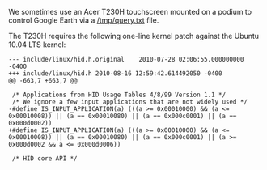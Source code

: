 We sometimes use an Acer T230H touchscreen mounted on a podium to control Google Earth via a [/tmp/query.txt](QueryTxt.md) file.

The T230H requires the following one-line kernel patch against the Ubuntu 10.04 LTS kernel:

```
--- include/linux/hid.h.original	2010-07-28 02:06:55.000000000 -0400
+++ include/linux/hid.h	2010-08-16 12:59:42.614492050 -0400
@@ -663,7 +663,7 @@
 
 /* Applications from HID Usage Tables 4/8/99 Version 1.1 */
 /* We ignore a few input applications that are not widely used */
-#define IS_INPUT_APPLICATION(a) (((a >= 0x00010000) && (a <= 0x00010008)) || (a == 0x00010080) || (a == 0x000c0001) || (a == 0x000d0002))
+#define IS_INPUT_APPLICATION(a) (((a >= 0x00010000) && (a <= 0x00010008)) || (a == 0x00010080) || (a == 0x000c0001) || (a >= 0x000d0002 && a <= 0x000d0006))
 
 /* HID core API */
```